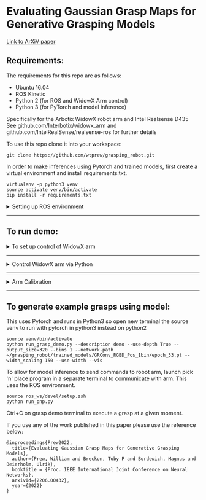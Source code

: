 # Evaluating Gaussian Grasp Maps for Generative Grasping Models

[Link to ArXiV paper](https://arxiv.org/abs/2206.00432 "ArXiV paper link")

## Requirements:

The requirements for this repo are as follows:

* Ubuntu 16.04
* ROS Kinetic
* Python 2 (for ROS and WidowX Arm control)
* Python 3 (for PyTorch and model inference)

Specifically for the Arbotix WidowX robot arm and Intel Realsense D435
See github.com/Interbotix/widowx_arm and github.com/IntelRealSense/realsense-ros for further details

To use this repo clone it into your workspace:
```
git clone https://github.com/wtprew/grasping_robot.git
```

In order to make inferences using Pytorch and trained models, first create a virtual environment and install requirements.txt.
```
virtualenv -p python3 venv
source activate venv/bin/activate
pip install -r requirements.txt
```
<details>
<summary>Setting up ROS environment</summary>

Create ROS workspace
```
mkdir -p ~/ros_ws/src
cd ~/ros_ws/src
```

Clone repositories for WidowX arm ROS control:
```
git clone https://github.com/Interbotix/arbotix_ros.git
git clone https://github.com/Interbotix/widowx_arm.git
```

Clone Realsense D435 packages:
```
sudo apt-get install ros-kinetic-realsense2-camera ros-kinetic-realsense2-description
git clone https://github.com/IntelRealSense/realsense-ros.git
```

Catkin_make and install packages, then source the environment
```
cd ..
catkin_make
source ~/ros_ws/devel/setup.sh
```

You can launch the ROS realsense with the command:
```
roslaunch realsense2_camera rs_camera.launch
```
see https://github.com/IntelRealSense/realsense-ros for details

You can launch an RVIZ control for the WidowX arm with the command:
```
roslaunch widowx_arm_bringup arm_moveit.launch sim:=false sr300:=false
```
see https://github.com/Interbotix/widowx_arm for details
</details>

***

## To run demo:

<details>
<summary>To set up control of WidowX arm</summary>

Ensure WidowX arm is turned on and camera is plugged in above the scene

1. first terminal, source ros environment (I use zsh so refer to relevant source script)

```
source ros_ws/devel/setup.zsh
```

2. launch ROS window to send commands to WidowX arm, opens RVIZ environment for GUI control
```
roslaunch widowx_arm_bringup arm_moveit.launch sim:=false sr300:=false
```

3. Second terminal, change into grasping_robot folder

```
cd grasping_robot
```
</details>

***

<details>
<summary>Control WidowX arm via Python</summary>

Utilises Python2 environment

You can send commands directly to arm via python using the robot.py script. Opens debugging environment to send commands and can be run with other programs and used to control gripper and joints or positions although this is not necessary for demo. Useful for calibration
```
python hardware/robot.py
```

Examples of often used commands include:
```
robot.open_gripper()
robot.close_gripper()
robot.move_to_neutral()
robot.move_to_pregrasp()
```
</details>

***

<details>
<summary>Arm Calibration</summary>

Utilises Python2 environment

To calibrate arm before use, you can generate a rotation matrix from the camera POV to the robot base using the script:
```
python run_calibration.py
```

Calibration matrix is automatically saved to ~/ros_ws/intrinsics as .npy file

Calibrate by clicking on a 2D pixel coordinate in matplotlib camera window and moving arm close to corresponding pixel.
Helps if gripper is closed, e.g. robot.close_gripper() (see above for sending commands to arm via Python).
Easiest way is to use RVIZ to visually move arm.
Ideally collect greater than six corresponding points for accurate matrices.

Press "q" on camera window to close it and save calibration matrix
</details>

***

## To generate example grasps using model:

This uses Pytorch and runs in Python3 so open new terminal the source venv to run with pytorch in python3 instead on python2

```
source venv/bin/activate
python run_grasp_demo.py --description demo --use-depth True --output_size=320 --bins 1 --network-path ~/grasping_robot/trained_models/GRConv_RGBD_Pos_1bin/epoch_33.pt --width_scaling 150 --use-width --vis
```

To allow for model inference to send commands to robot arm, launch pick 'n' place program in a separate terminal to communicate with arm. This uses the ROS environment.
```
source ros_ws/devel/setup.zsh
python run_pnp.py
```

Ctrl+C on grasp demo terminal to execute a grasp at a given moment.

If you use any of the work published in this paper please use the reference below:
```
@inproceedings{Prew2022,
  title={Evaluating Gaussian Grasp Maps for Generative Grasping Models},
  author={Prew, William and Breckon, Toby P and Bordewich, Magnus and Beierholm, Ulrik},
  booktitle = {Proc. IEEE International Joint Conference on Neural Networks},
  arxivId={2206.00432},
  year={2022}
}
```
